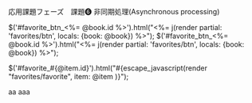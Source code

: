 応用課題フェーズ　課題❻ 非同期処理(Asynchronous processing)


$('#favorite_btn_<%= @book.id %>').html("<%= j(render partial: 'favorites/btn', locals: {book: @book}) %>");
$('#favorite_btn_<%= @book.id %>').html("<%= j(render partial: 'favorites/btn', locals: {book: @book}) %>");

$('#favorite_#{@item.id}').html("#{escape_javascript(render "favorites/favorite", item: @item )}");

aa
aaa


